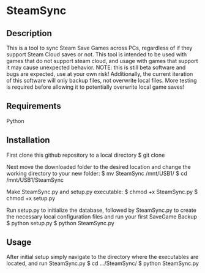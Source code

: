 # SteamSync
## Description
This is a tool to sync Steam Save Games across PCs, regardless of if they support Steam Cloud saves or not. This tool is intended to be used with games that do not support steam cloud, and usage with games that support it may cause unexpected behavior. NOTE: this is still beta software and bugs are expected, use at your own risk! Additionally, the current iteration of this software will only backup files, not overwrite local files. More testing is required before allowing it to potentially overwrite local game saves!
## Requirements
Python
## Installation
First clone this github repository to a local directory
    $ git clone

Next move the downloaded folder to the desired location and change the working directory to your new folder:
    $ mv SteamSync /mnt/USB1/
    $ cd /mnt/USB1/SteamSync

Make SteamSync.py and setup.py executable:
    $ chmod +x SteamSync.py
    $ chmod +x setup.py

Run setup.py to initialize the database, followed by SteamSync.py to create the necessary local configuration files and run your first SaveGame Backup
    $ python setup.py
    $ python SteamSync.py

## Usage
After initial setup simply navigate to the directory where the executables are located, and run SteamSync.py
    $ cd .../SteamSync/
    $ python SteamSync.py

